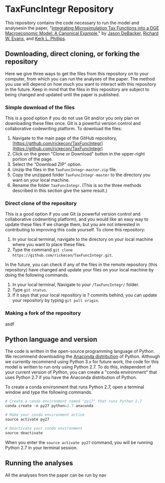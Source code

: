 # TaxFuncIntegr Repository
This repository contains the code necessary to run the model and analysesin the paper, "[Integrating Microsimulation Tax Functions into a DGE Macroeconomic Model: A Canonical Example](https://sites.google.com/site/rickecon/DEP_10pct.pdf)," by [Jason DeBacker](http://jasondebacker.com/), [Richard W. Evans](https://sites.google.com/site/rickecon/), and [Kerk L. Phillips](https://economics.byu.edu/Pages/Faculty%20Pages/Kerk-L.-Phillips.aspx).

## Downloading, direct cloning, or forking the repository
Here we give three ways to get the files from this repository on to your computer, from which you can run the analyses of the paper. The method you use will depend on how much you want to interact with this repository in the future. Keep in mind that the files in this repository are subject to being changed and updated until the paper is published.

### Simple download of the files
This is a good option if you do not use Git and/or you only plan on downloading these files once. Git is a powerful version control and collaborative codewriting platform. To download the files:

1. Navigate to the main page of the GitHub repository, [https://github.com/rickecon/TaxFuncIntegr](https://github.com/rickecon/TaxFuncIntegr)
2. Click on the green "Clone or Download" button in the upper-right portion of the page.
3. Select the "Download ZIP" option.
4. Unzip the files in the ```TaxFuncIntegr-master.zip``` file.
5. Copy the unzipped folder ```TaxFuncIntegr-master``` to the directory you want on your local machine.
6. Rename the folder ```TaxFuncIntegr```. (This is so the three methods described in this section give the same result.)

### Direct clone of the repository
This is a good option if you use Git (a powerful version control and collaborative codewriting platform), and you would like an easy way to update these files if we change them, but you are not interested in contributing to improving this code yourself. To clone this repository:

1. In your local terminal, navigate to the directory on your local machine where you want to place these files.
2. Type the command ```git clone https://github.com/rickecon/TaxFuncIntegr.git```.

In the future, you can check if any of the files in the remote repository (this repository) have changed and update your files on your local machine by doing the following commands.

1. In your local terminal, Navigate to your ```/TaxFuncIntegr/``` folder.
2. Type ```git status```.
3. If it says that your local repository is ? commits behind, you can update your repository by typing ```git pull origin```.

### Making a fork of the repository
asdf

## Python language and version
The code is written in the open-source programming language of Python. We recommend downloading the [Anaconda distribution](https://www.continuum.io/downloads) of Python. Although we currently recommend using Python 3.x for future work, the code for this model is written to run only using Python 2.7. To do this, independent of your current version of Python, you can create a "conda environment" that uses Python 2.7 if you have the Anaconda distribution of Python.

To create a conda environment that runs Python 2.7, open a terminal window and type the following commands.
```python
# Create a conda environment named "py17" that runs Python 2.7
conda create -n py27 python=2.7 anaconda

# Make your conda environment active
source activate py27

# Deactivate your conda environment
source deactivate
```
When you enter the ```source activate py27``` command, you will be running Python 2.7 in your terminal session.

## Running the analyses
All the analyses from the paper can be run by nav
